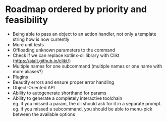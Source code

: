 # Roadmap ordered by priority and feasibility

- Being able to pass an object to an action handler, not only a template string how is now currently
- More unit tests
- Offloading unknown parameters to the command
- Check if we can replace kotlinx-cli library with Clikt (https://ajalt.github.io/clikt/)
- Multiple names for one subcommand (multiple names or one name with more aliases?)
- Plugins
- Beautify errors and ensure proper error handling
- Object-Oriented API
- Ability to autogenerate shorthand for params
- Ability to generate a completely interactive toolchain<br/> 
eg. if you missed a param, the cli should ask for it in a separate prompt.<br/>
eg. if you missed a subcommand, you should be able to menu-pick between the available options